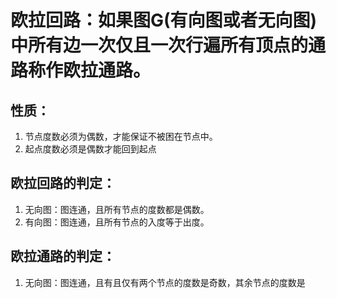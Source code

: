 # 欧拉回路：如果图G(有向图或者无向图)中所有边一次仅且一次行遍所有顶点的通路称作欧拉通路。


## 性质：

1. 节点度数必须为偶数，才能保证不被困在节点中。
2. 起点度数必须是偶数才能回到起点

## 欧拉回路的判定：

1. 无向图：图连通，且所有节点的度数都是偶数。
2. 有向图：图连通，且所有节点的入度等于出度。

## 欧拉通路的判定：

1. 无向图：图连通，且有且仅有两个节点的度数是奇数，其余节点的度数是